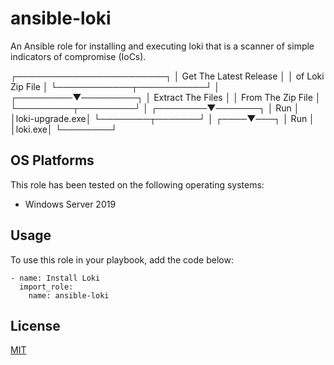 # ansible-loki

An Ansible role for installing and executing loki that is a scanner of simple indicators of compromise (IoCs).

  ┌────────────────────────┐
  │ Get The Latest Release │
  │    of Loki Zip File    │
  └────────────┬───────────┘
               │
     ┌─────────▼─────────┐
     │ Extract The Files │
     │ From The Zip File │
     └─────────┬─────────┘
               │
      ┌────────▼───────┐
      │      Run       │
      │loki-upgrade.exe│
      └────────┬───────┘
               │
          ┌────▼───┐
          │  Run   │
          │loki.exe│
          └────────┘

## OS Platforms

This role has been tested on the following operating systems:

- Windows Server 2019

## Usage

To use this role in your playbook, add the code below:

```
- name: Install Loki
  import_role:
    name: ansible-loki
```

## License

[MIT](LICENSE)
